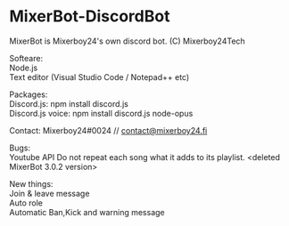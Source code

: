 # MixerBot-DiscordBot
MixerBot is Mixerboy24's own discord bot. (C) Mixerboy24Tech

Softeare:  
Node.js  
Text editor (Visual Studio Code / Notepad++ etc)  
  
Packages:  
Discord.js: npm install discord.js  
Discord.js voice: npm install discord.js node-opus  
  
  
Contact: Mixerboy24#0024 // contact@mixerboy24.fi

Bugs:   
Youtube API Do not repeat each song what it adds to its playlist. <deleted MixerBot 3.0.2 version>  

New things:   
Join & leave message   
Auto role   
Automatic Ban,Kick and warning message  

